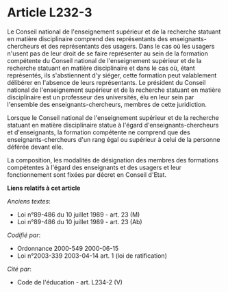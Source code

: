 # Article L232-3

Le Conseil national de l'enseignement supérieur et de la recherche statuant en matière disciplinaire comprend des
représentants des enseignants-chercheurs et des représentants des usagers. Dans le cas où les usagers n'usent pas de leur
droit de se faire représenter au sein de la formation compétente du Conseil national de l'enseignement supérieur et de la
recherche statuant en matière disciplinaire et dans le cas où, étant représentés, ils s'abstiennent d'y siéger, cette
formation peut valablement délibérer en l'absence de leurs représentants. Le président du Conseil national de l'enseignement
supérieur et de la recherche statuant en matière disciplinaire est un professeur des universités, élu en leur sein par
l'ensemble des enseignants-chercheurs, membres de cette juridiction.

Lorsque le Conseil national de l'enseignement supérieur et de la recherche statuant en matière disciplinaire statue à l'égard
d'enseignants-chercheurs et d'enseignants, la formation compétente ne comprend que des enseignants-chercheurs d'un rang égal
ou supérieur à celui de la personne déférée devant elle.

La composition, les modalités de désignation des membres des formations compétentes à l'égard des enseignants et des usagers
et leur fonctionnement sont fixées par décret en Conseil d'Etat.

**Liens relatifs à cet article**

_Anciens textes_:

  - Loi n°89-486 du 10 juillet 1989 - art. 23 (M)
  - Loi n°89-486 du 10 juillet 1989 - art. 23 (Ab)

_Codifié par_:

  - Ordonnance 2000-549 2000-06-15
  - Loi n°2003-339 2003-04-14 art. 1 (loi de ratification)

_Cité par_:

  - Code de l'éducation - art. L234-2 (V)
